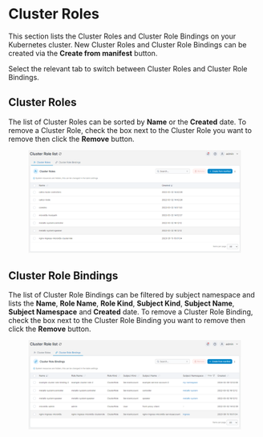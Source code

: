 # Cluster Roles

This section lists the Cluster Roles and Cluster Role Bindings on your Kubernetes cluster. New Cluster Roles and Cluster Role Bindings can be created via the **Create from manifest** button.

Select the relevant tab to switch between Cluster Roles and Cluster Role Bindings.

## Cluster Roles

The list of Cluster Roles can be sorted by **Name** or the **Created** date. To remove a Cluster Role, check the box next to the Cluster Role you want to remove then click the **Remove** button.

<figure><img src="../../../.gitbook/assets/2.20-kubernetes-more-clusterroles-list.png" alt=""><figcaption></figcaption></figure>

## Cluster Role Bindings

The list of Cluster Role Bindings can be filtered by subject namespace and lists the **Name**, **Role Name**, **Role Kind**, **Subject Kind**, **Subject Name**, **Subject Namespace** and **Created** date. To remove a Cluster Role Binding, check the box next to the Cluster Role Binding you want to remove then click the **Remove** button.

<figure><img src="../../../.gitbook/assets/2.20-kubernetes-more-clusterrolebindings-list.png" alt=""><figcaption></figcaption></figure>
